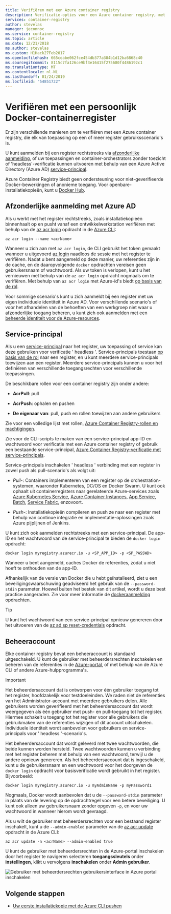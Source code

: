 ```yaml
---
title: Verifiëren met een Azure container registry
description: Verificatie-opties voor een Azure container registry, met inbegrip van aanmelden met een Azure Active Directory-identiteit, met behulp van service-principals en het gebruik van optionele beheerdersreferenties.
services: container-registry
author: stevelas
manager: jeconnoc
ms.service: container-registry
ms.topic: article
ms.date: 12/21/2018
ms.author: stevelas
ms.custom: H1Hack27Feb2017
ms.openlocfilehash: 665ceabe062fce454db377a384b1d12ba6868c40
ms.sourcegitcommit: 8115c7fa126ce9bf3e16415f275680f4486192c1
ms.translationtype: MT
ms.contentlocale: nl-NL
ms.lasthandoff: 01/24/2019
ms.locfileid: "54851722"
---
```

# <a name="authenticate-with-a-private-docker-container-registry"></a>Verifiëren met een persoonlijk Docker-containerregister

Er zijn verschillende manieren om te verifiëren met een Azure container registry, die elk van toepassing op een of meer register gebruiksscenario's is.

U kunt aanmelden bij een register rechtstreeks via [afzonderlijke aanmelding](#individual-login-with-azure-ad), of uw toepassingen en container-orchestrators zonder toezicht of 'headless'-verificatie kunnen uitvoeren met behulp van een Azure Active Directory (Azure AD) [ service-principal](#service-principal).

Azure Container Registry biedt geen ondersteuning voor niet-geverifieerde Docker-bewerkingen of anonieme toegang. Voor openbare-installatiekopieën, kunt u [Docker Hub](https://docs.docker.com/docker-hub/).

## <a name="individual-login-with-azure-ad"></a>Afzonderlijke aanmelding met Azure AD

Als u werkt met het register rechtstreeks, zoals installatiekopieën binnenhaalt op en pusht vanaf een ontwikkelwerkstation verifiëren met behulp van de [az acr login](/cli/azure/acr?view=azure-cli-latest#az-acr-login) opdracht in de [Azure CLI](/cli/azure/install-azure-cli):

```azurecli
az acr login --name <acrName>
```

Wanneer u zich aan met `az acr login`, de CLI gebruikt het token gemaakt wanneer u uitgevoerd [az login](/cli/azure/reference-index#az-login) naadloos de sessie met het register te verifiëren. Nadat u bent aangemeld op deze manier, uw referenties zijn in de cache, en de daaropvolgende `docker` opdrachten vereisen geen gebruikersnaam of wachtwoord. Als uw token is verlopen, kunt u het vernieuwen met behulp van de `az acr login` opdracht nogmaals om te verifiëren. Met behulp van `az acr login` met Azure-id's biedt [op basis van de rol](../role-based-access-control/role-assignments-portal.md).

Voor sommige scenario's kunt u zich aanmeldt bij een register met uw eigen individuele identiteit in Azure AD. Voor verschillende scenario's of voor het afhandelen van de behoeften van een werkgroep niet waar u afzonderlijke toegang beheren, u kunt zich ook aanmelden met een [beheerde identiteit voor de Azure-resources](container-registry-authentication-managed-identity.md).

## <a name="service-principal"></a>Service-principal

Als u een [service-principal](../active-directory/develop/app-objects-and-service-principals.md) naar het register, uw toepassing of service kan deze gebruiken voor verificatie ' headless '. Service-principals toestaan [op basis van de rol](../role-based-access-control/role-assignments-portal.md) naar een register, en u kunt meerdere service-principals toewijzen aan een register. Meerdere service-principals kunnen u voor het definiëren van verschillende toegangsrechten voor verschillende toepassingen.

De beschikbare rollen voor een container registry zijn onder andere:

* **AcrPull**: pull

* **AcrPush**: ophalen en pushen

* **De eigenaar van**: pull, push en rollen toewijzen aan andere gebruikers

Zie voor een volledige lijst met rollen, [Azure Container Registry-rollen en machtigingen](container-registry-roles.md).

Zie voor de CLI-scripts te maken van een service-principal app-ID en wachtwoord voor verificatie met een Azure container registry of gebruik een bestaande service-principal, [Azure Container Registry-verificatie met service-principals](container-registry-auth-service-principal.md).

Service-principals inschakelen ' headless ' verbinding met een register in zowel push als pull-scenario's als volgt uit:

  * *Pull-*: Containers implementeren van een register op de orchestration-systemen, waaronder Kubernetes, DC/OS en Docker Swarm. U kunt ook ophaalt uit containerregisters naar gerelateerde Azure-services zoals [Azure Kubernetes Service](container-registry-auth-aks.md), [Azure Container Instances](container-registry-auth-aci.md), [App Service](../app-service/index.yml), [Batch](../batch/index.yml), [Service Fabric](/azure/service-fabric/), enzovoort.

  * *Push-*: Installatiekopieën compileren en push ze naar een register met behulp van continue integratie en implementatie-oplossingen zoals Azure pijplijnen of Jenkins.

U kunt zich ook aanmelden rechtstreeks met een service-principal. De app-ID en het wachtwoord van de service-principal te bieden de `docker login` opdracht:

```
docker login myregistry.azurecr.io -u <SP_APP_ID> -p <SP_PASSWD>
```

Wanneer u bent aangemeld, caches Docker de referenties, zodat u niet hoeft te onthouden van de app-ID.

Afhankelijk van de versie van Docker die u hebt geïnstalleerd, ziet u een beveiligingswaarschuwing geadviseerd het gebruik van de `--password-stdin` parameter. Hoewel buiten het bestek van dit artikel, wordt u deze best practice aangeraden. Zie voor meer informatie de [dockeraanmelding](https://docs.docker.com/engine/reference/commandline/login/) opdrachten.

> [!TIP]
> U kunt het wachtwoord van een service-principal opnieuw genereren door het uitvoeren van de [az ad sp reset-credentials](/cli/azure/ad/sp?view=azure-cli-latest#az-ad-sp-reset-credentials) opdracht.
>

## <a name="admin-account"></a>Beheeraccount

Elke container registry bevat een beheeraccount is standaard uitgeschakeld. U kunt de gebruiker met beheerdersrechten inschakelen en beheren van de referenties in de [Azure-portal](container-registry-get-started-portal.md#create-a-container-registry), of met behulp van de Azure CLI of andere Azure-hulpprogramma's.

> [!IMPORTANT]
> Het beheerdersaccount dat is ontworpen voor één gebruiker toegang tot het register, hoofdzakelijk voor testdoeleinden. We raden niet de referenties van het Administrator-account met meerdere gebruikers delen. Alle gebruikers worden geverifieerd met het beheerdersaccount dat wordt weergegeven als één gebruiker met push- en pull-toegang tot het register. Hiermee schakelt u toegang tot het register voor alle gebruikers die gebruikmaken van de referenties wijzigen of dit account uitschakelen. Individuele identiteit wordt aanbevolen voor gebruikers en service-principals voor ' headless '-scenario's.
>

Het beheerdersaccount dat wordt geleverd met twee wachtwoorden, die beide kunnen worden hersteld. Twee wachtwoorden kunnen u verbinding met het register beheren met behulp van een wachtwoord, terwijl u de andere opnieuw genereren. Als het beheerdersaccount dat is ingeschakeld, kunt u de gebruikersnaam en een wachtwoord voor het doorgeven de `docker login` opdracht voor basisverificatie wordt gebruikt in het register. Bijvoorbeeld:

```
docker login myregistry.azurecr.io -u myAdminName -p myPassword1
```

Nogmaals, Docker wordt aanbevolen dat u de `--password-stdin` parameter in plaats van de levering op de opdrachtregel voor een betere beveiliging. U kunt ook alleen uw gebruikersnaam zonder opgeven `-p`, en voer uw wachtwoord in wanneer hierom wordt gevraagd.

Als u wilt de gebruiker met beheerdersrechten voor een bestaand register inschakelt, kunt u de `--admin-enabled` parameter van de [az acr update](/cli/azure/acr?view=azure-cli-latest#az-acr-update) opdracht in de Azure CLI:

```azurecli
az acr update -n <acrName> --admin-enabled true
```

U kunt de gebruiker met beheerdersrechten in de Azure-portal inschakelen door het register te navigeren selecteren **toegangssleutels** onder **instellingen**, klikt u vervolgens **inschakelen** onder **Admin gebruiker**.

![Gebruiker met beheerdersrechten gebruikersinterface in Azure portal inschakelen][auth-portal-01]

## <a name="next-steps"></a>Volgende stappen

* [Uw eerste installatiekopie met de Azure CLI pushen](container-registry-get-started-azure-cli.md)

<!-- IMAGES -->
[auth-portal-01]: ./media/container-registry-authentication/auth-portal-01.png
